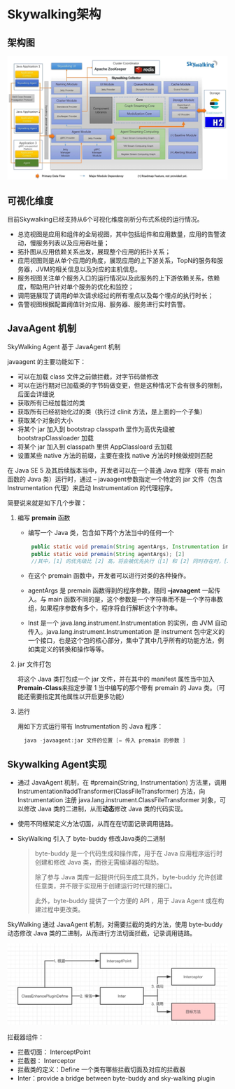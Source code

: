 # Skywalking架构

## 架构图
![Skywalking]

## 可视化维度
  目前Skywalking已经支持从6个可视化维度剖析分布式系统的运行情况。

* 总览视图是应用和组件的全局视图，其中包括组件和应用数量，应用的告警波动，慢服务列表以及应用吞吐量；
* 拓扑图从应用依赖关系出发，展现整个应用的拓扑关系；
* 应用视图则是从单个应用的角度，展现应用的上下游关系，TopN的服务和服务器，JVM的相关信息以及对应的主机信息。
* 服务视图关注单个服务入口的运行情况以及此服务的上下游依赖关系，依赖度，帮助用户针对单个服务的优化和监控；
* 调用链展现了调用的单次请求经过的所有埋点以及每个埋点的执行时长；
* 告警视图根据配置阈值针对应用、服务器、服务进行实时告警。

## JavaAgent 机制
  SkyWalking Agent 基于 JavaAgent 机制
  
  javaagent 的主要功能如下：
  * 可以在加载 class 文件之前做拦截，对字节码做修改
  * 可以在运行期对已加载类的字节码做变更，但是这种情况下会有很多的限制，后面会详细说
  * 获取所有已经加载过的类
  * 获取所有已经初始化过的类（执行过 clinit 方法，是上面的一个子集）
  * 获取某个对象的大小
  * 将某个 jar 加入到 bootstrap classpath 里作为高优先级被 bootstrapClassloader 加载
  * 将某个 jar 加入到 classpath 里供 AppClassloard 去加载
  * 设置某些 native 方法的前缀，主要在查找 native 方法的时候做规则匹配
  
  在 Java SE 5 及其后续版本当中，开发者可以在一个普通 Java 程序（带有 main 函数的 Java 类）运行时，通过 – javaagent参数指定一个特定的 jar 文件（包含 Instrumentation 代理）来启动 Instrumentation 的代理程序。
  
  简要说来就是如下几个步骤：
  
  1. 编写 **premain** 函数
     * 编写一个 Java 类，包含如下两个方法当中的任何一个
          ```java
           public static void premain(String agentArgs, Instrumentation inst);  [1]
           public static void premain(String agentArgs); [2]
           //其中，[1] 的优先级比 [2] 高，将会被优先执行（[1] 和 [2] 同时存在时，[2] 被忽略）。
          ```
     * 在这个 premain 函数中，开发者可以进行对类的各种操作。
  
     * agentArgs 是 premain 函数得到的程序参数，随同 **–javaagent** 一起传入。与 main 函数不同的是，这个参数是一个字符串而不是一个字符串数组，如果程序参数有多个，程序将自行解析这个字符串。
  
     * Inst 是一个 java.lang.instrument.Instrumentation 的实例，由 JVM 自动传入。java.lang.instrument.Instrumentation 是 instrument 包中定义的一个接口，也是这个包的核心部分，集中了其中几乎所有的功能方法，例如类定义的转换和操作等等。
  
  2. jar 文件打包
    
      将这个 Java 类打包成一个 jar 文件，并在其中的 manifest 属性当中加入**Premain-Class**来指定步骤 1 当中编写的那个带有 premain 的 Java 类。（可能还需要指定其他属性以开启更多功能）
  
  3. 运行
    
      用如下方式运行带有 Instrumentation 的 Java 程序：
      ```java  
        java -javaagent:jar 文件的位置 [= 传入 premain 的参数 ]
      ```
  
## Skywalking Agent实现
  * 通过 JavaAgent 机制，在 #premain(String, Instrumentation) 方法里，调用 Instrumentation#addTransformer(ClassFileTransformer) 方法，向 Instrumentation 注册 java.lang.instrument.ClassFileTransformer 对象，可以修改 Java 类的二进制，从而**动态**修改 Java 类的代码实现。
  * 使用不同框架定义方法切面，从而在在切面记录调用链路。
  * SkyWalking 引入了 byte-buddy 修改Java类的二进制
  
      >byte-buddy 是一个代码生成和操作库，用于在 Java 应用程序运行时创建和修改 Java 类，而徐无需编译器的帮助。 
      > 
      >除了参与 Java 类库一起提供代码生成工具外，byte-buddy 允许创建任意类，并不限于实现用于创建运行时代理的接口。
      >
      > 此外，byte-buddy 提供了一个方便的 API ，用于 Java Agent 或在构建过程中更改类。
  
  SkyWalking 通过 JavaAgent 机制，对需要拦截的类的方法，使用 byte-buddy 动态修改 Java 类的二进制，从而进行方法切面拦截，记录调用链路。
  
  ![Agent]
  
  拦截器组件：
  * 拦截切面： InterceptPoint
  * 拦截器： Interceptor
  * 拦截类的定义：Define 一个类有哪些拦截切面及对应的拦截器
  * Inter：provide a bridge between byte-buddy and sky-walking plugin 
  
  
  
  
       
[Skywalking]:img/Skywalking.png
[Agent]:img/Agent.png